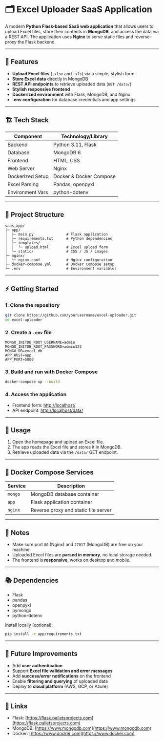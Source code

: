 # 🗂️ Excel Uploader SaaS Application

A modern **Python Flask-based SaaS web application** that allows users to upload Excel files, store their contents in **MongoDB**, and access the data via a REST API. The application uses **Nginx** to serve static files and reverse-proxy the Flask backend.

---

## 🚀 Features

* **Upload Excel files** (`.xlsx` and `.xls`) via a simple, stylish form
* **Store Excel data** directly in MongoDB
* **REST API endpoints** to retrieve uploaded data (`GET /data/`)
* **Stylish responsive frontend**
* **Dockerized environment** with Flask, MongoDB, and Nginx
* **.env configuration** for database credentials and app settings

---

## 🏗️ Tech Stack

| Component        | Technology/Library      |
| ---------------- | ----------------------- |
| Backend          | Python 3.11, Flask      |
| Database         | MongoDB 6               |
| Frontend         | HTML, CSS               |
| Web Server       | Nginx                   |
| Dockerized Setup | Docker & Docker Compose |
| Excel Parsing    | Pandas, openpyxl        |
| Environment Vars | python-dotenv           |

---

## 📁 Project Structure

```
saas_app/
├─ app/
│  ├─ main.py               # Flask application
│  ├─ requirements.txt      # Python dependencies
│  ├─ templates/
│  │  └─ upload.html        # Excel upload form
│  └─ static/               # CSS / JS / images
├─ nginx/
│  └─ nginx.conf            # Nginx configuration
├─ docker-compose.yml       # Docker Compose setup
└─ .env                     # Environment variables
```

---

## ⚡ Getting Started

### 1. Clone the repository

```bash
git clone https://github.com/yourusername/excel-uploader.git
cd excel-uploader
```

### 2. Create a `.env` file

```env
MONGO_INITDB_ROOT_USERNAME=admin
MONGO_INITDB_ROOT_PASSWORD=admin123
MONGO_DB=excel_db
APP_HOST=app
APP_PORT=5000
```

### 3. Build and run with Docker Compose

```bash
docker-compose up --build
```

### 4. Access the application

* Frontend form: [http://localhost/](http://localhost/)
* API endpoint: [http://localhost/data/](http://localhost/data/)

---

## 📝 Usage

1. Open the homepage and upload an Excel file.
2. The app reads the Excel file and stores it in MongoDB.
3. Retrieve uploaded data via the `/data/` GET endpoint.

---

## 🔧 Docker Compose Services

| Service | Description                          |
| ------- | ------------------------------------ |
| `mongo` | MongoDB database container           |
| `app`   | Flask application container          |
| `nginx` | Reverse proxy and static file server |

---

## 📌 Notes

* Make sure port `80` (Nginx) and `27017` (MongoDB) are free on your machine.
* Uploaded Excel files are **parsed in memory**, no local storage needed.
* The frontend is **responsive**, works on desktop and mobile.

---

## 📚 Dependencies

* Flask
* pandas
* openpyxl
* pymongo
* python-dotenv

Install locally (optional):

```bash
pip install -r app/requirements.txt
```

---

## 🌟 Future Improvements

* Add **user authentication**
* Support **Excel file validation and error messages**
* Add **success/error notifications** on the frontend
* Enable **filtering and querying** of uploaded data
* Deploy to **cloud platform** (AWS, GCP, or Azure)

---

## 🔗 Links

* Flask: [https://flask.palletsprojects.com](https://flask.palletsprojects.com)
* MongoDB: [https://www.mongodb.com](https://www.mongodb.com)
* Docker: [https://www.docker.com](https://www.docker.com)

